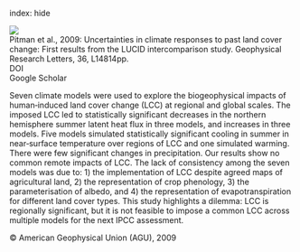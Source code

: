 index: hide

<div class="Citation">
    <div class="Citation-thumb CitationThumb-linked"  data-href="https://doi.org/10.1029/2009gl039076">
      <img src="https://static.claimspace.cloud/climate-study-static/refs/thumbs/12/Pitman_et_al_2009-thumb.png" />
    </div>

  <div class="Citation-body">
    <div class="Citation-text">Pitman et al., 2009: Uncertainties in climate responses to past land cover change: First results from the LUCID intercomparison study. <span class="Article-journal">Geophysical  Research Letters, </span><span class="Article-volume">36, </span>L14814pp.</div>
    <div class="Citation-links">
      <div class="CitationLink" data-href="https://doi.org/10.1029/2009gl039076">
        <div class="CitationLink-icon CitationLink-Doi"></div>
        <div class="CitationLink-text">DOI</div>
      </div>
      <div class="CitationLink" data-href="https://scholar.google.com/scholar?q=10.1029/2009gl039076">
        <div class="CitationLink-icon CitationLink-Scholar"></div>
        <div class="CitationLink-text">Google Scholar</div>
      </div>
    </div>
  </div>
</div>

Seven climate models were used to explore the biogeophysical impacts of human‐induced land cover change (LCC) at regional and global scales. The imposed LCC led to statistically significant decreases in the northern hemisphere summer latent heat flux in three models, and increases in three models. Five models simulated statistically significant cooling in summer in near‐surface temperature over regions of LCC and one simulated warming. There were few significant changes in precipitation. Our results show no common remote impacts of LCC. The lack of consistency among the seven models was due to: 1) the implementation of LCC despite agreed maps of agricultural land, 2) the representation of crop phenology, 3) the parameterisation of albedo, and 4) the representation of evapotranspiration for different land cover types. This study highlights a dilemma: LCC is regionally significant, but it is not feasible to impose a common LCC across multiple models for the next IPCC assessment.

<div class="Citation-copy">
&copy; American Geophysical Union (AGU), 2009
</div>